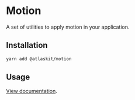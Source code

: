 # Motion

A set of utilities to apply motion in your application.

## Installation

```sh
yarn add @atlaskit/motion
```

## Usage

[View documentation](https://atlassian.design/components/motion/).

